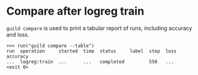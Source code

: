# Compare after logreg train

`guild compare` is used to print a tabular report of runs, including
accuracy and loss.

    >>> run("guild compare --table")
    run  operation     started  time  status     label  step  loss  accuracy
    ...  logreg:train  ...      ...   completed         550   ...
    <exit 0>
